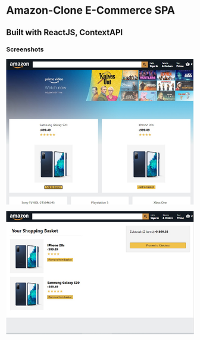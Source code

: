 # Amazon-Clone E-Commerce SPA

## Built with ReactJS, ContextAPI

### Screenshots

![Screenshot](https://github.com/BrascoBG/amazon-clone/blob/master/src/assets/screenshots/home.jpg?raw=true)

![Screenshot](https://github.com/BrascoBG/amazon-clone/blob/master/src/assets/screenshots/checkout.jpg?raw=true)
